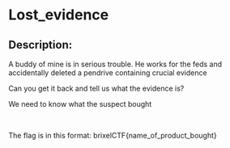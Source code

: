 
# Lost_evidence
## Description:
<p>A buddy of mine is in serious trouble. He works for the feds and accidentally deleted a pendrive containing crucial evidence</p>
<p>Can you get it back and tell us what the evidence is?</p>
<p>We need to know what the suspect bought</p>

<br><p>The flag is in this format: brixelCTF{name_of_product_bought}</p>

